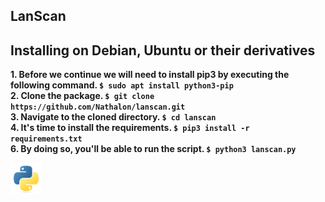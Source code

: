 ## LanScan

## Installing on Debian, Ubuntu or their derivatives

**1. Before we continue we will need to install pip3 by executing the following command. `$ sudo apt install python3-pip`**  
**2. Clone the package. `$ git clone https://github.com/Nathalon/lanscan.git`**  
**3. Navigate to the cloned directory. `$ cd lanscan`**  
**4. It's time to install the requirements. `$ pip3 install -r requirements.txt`**  
**6. By doing so, you'll be able to run the script. `$ python3 lanscan.py`**  

  <a href="https://www.python.org" target="_blank" rel="noreferrer">
    <img src="https://raw.githubusercontent.com/devicons/devicon/master/icons/python/python-original.svg" alt="python"
      width="50" height="50" />
